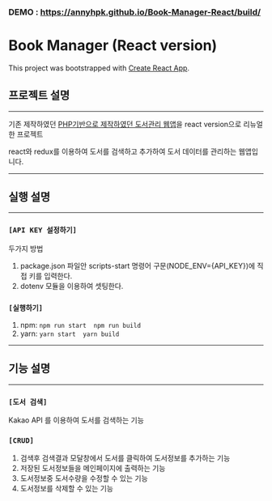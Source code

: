 ### DEMO : https://annyhpk.github.io/Book-Manager-React/build/

# Book Manager (React version)

This project was bootstrapped with [Create React App](https://github.com/facebook/create-react-app).

## 프로젝트 설명

---

기존 제작하였던 [PHP기반으로 제작하였던 도서관리 웹앱](https://github.com/annyhpk/Book-Manager-WebApp)을 react version으로 리뉴얼한 프로젝트

react와 redux를 이용하여 도서를 검색하고 추가하여 도서 데이터를 관리하는 웹앱입니다.

---

## 실행 설명

---

### `[API KEY 설정하기]`

두가지 방법

1. package.json 파일안 scripts-start 명령어 구문(NODE_ENV={API_KEY})에 직접 키를 입력한다.
2. dotenv 모듈을 이용하여 셋팅한다.

### `[실행하기]`

1. npm: 
`
npm run start 
npm run build
`
2. yarn: 
`
yarn start 
yarn build
`

---

## 기능 설명

---

### `[도서 검색]`

Kakao API 를 이용하여 도서를 검색하는 기능

### `[CRUD]`

1. 검색후 검색결과 모달창에서 도서를 클릭하여 도서정보를 추가하는 기능
2. 저장된 도서정보들을 메인페이지에 출력하는 기능
3. 도서정보중 도서수량을 수정할 수 있는 기능
4. 도서정보를 삭제할 수 있는 기능
